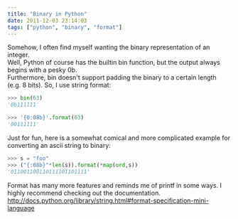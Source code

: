 ```yaml
---
title: "Binary in Python"
date: 2011-12-03 23:14:03
tags: ["python", "binary", "format"]
---
```


<p>
Somehow, I often find myself wanting 
the binary representation of an integer. 
<br />
Well, Python of course has the builtin bin function, but the output always begins with a pesky <span class="mono">0b</span>. 
<br />
Furthermore, bin doesn't support padding the binary to a certain length (e.g. 8 bits). So, I use string format:
<br />
</p>

```python
>>> bin(63)
'0b111111'

>>> '{0:08b}'.format(63)
'00111111'
```


Just for fun, here is a somewhat comical and more complicated example for converting an ascii string to binary:

```python
>>> s = "foo"
>>> ("{:08b}"*len(s)).format(*map(ord,s))
'011001100110111101101111'

```


<p>
Format has many more features and reminds me of printf in some ways. I highly recommend checking out the documentation.

<br />
<a href="http://docs.python.org/library/string.html#format-specification-mini-language">http://docs.python.org/library/string.html#format-specification-mini-language</a>
</p>
